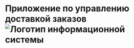 # Приложение по управлению доставкой заказов <img src="https://i.imgur.com/eWZCLBX.png" alt="Логотип информационной системы">

